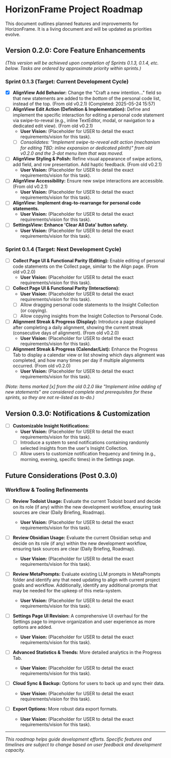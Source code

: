# HorizonFrame Project Roadmap

This document outlines planned features and improvements for HorizonFrame. It is a living document and will be updated as priorities evolve.

## Version 0.2.0: Core Feature Enhancements

_(This version will be achieved upon completion of Sprints 0.1.3, 0.1.4, etc. below. Tasks are ordered by approximate priority within sprints.)_

### Sprint 0.1.3 (Target: Current Development Cycle)

- [x] **AlignView Add Behavior:** Change the "Craft a new intention..." field so that new statements are added to the *bottom* of the personal code list, instead of the top. (From old v0.2.1) (Completed: 2025-05-24 15:57)
- [ ] **AlignView Edit Action (Definition & Implementation):** Define and implement the specific interaction for editing a personal code statement via swipe-to-reveal (e.g., inline TextEditor, modal, or navigation to a dedicated edit view). (From old v0.2.1)
    *   **User Vision:** (Placeholder for USER to detail the exact requirements/vision for this task).
    - [ ] _Consolidates: "Implement swipe-to-reveal edit action (mechanism for editing TBD: inline expansion or dedicated plinth)" from old v0.2.0 and the 3-dot menu item that was moved._
- [ ] **AlignView Styling & Polish:** Refine visual appearance of swipe actions, add field, and row presentation. Add haptic feedback. (From old v0.2.1)
    *   **User Vision:** (Placeholder for USER to detail the exact requirements/vision for this task).
- [ ] **AlignView Accessibility:** Ensure new swipe interactions are accessible. (From old v0.2.1)
    *   **User Vision:** (Placeholder for USER to detail the exact requirements/vision for this task).
- [ ] **AlignView: Implement drag-to-rearrange for personal code statements.**
    *   **User Vision:** (Placeholder for USER to detail the exact requirements/vision for this task).
- [ ] **SettingsView: Enhance 'Clear All Data' button safety.**
    *   **User Vision:** (Placeholder for USER to detail the exact requirements/vision for this task).

### Sprint 0.1.4 (Target: Next Development Cycle)

- [ ] **Collect Page UI & Functional Parity (Editing):** Enable editing of personal code statements on the Collect page, similar to the Align page. (From old v0.2.0)
    *   **User Vision:** (Placeholder for USER to detail the exact requirements/vision for this task).
- [ ] **Collect Page UI & Functional Parity (Interactions):** 
    *   **User Vision:** (Placeholder for USER to detail the exact requirements/vision for this task).
    - [ ] Allow dragging personal code statements to the Insight Collection (or copying).
    - [ ] Allow copying insights from the Insight Collection to Personal Code.
- [ ] **Alignment Streak & Progress (Display):** Introduce a page displayed after completing a daily alignment, showing the current streak (consecutive days of alignment). (From old v0.2.0)
    *   **User Vision:** (Placeholder for USER to detail the exact requirements/vision for this task).
- [ ] **Alignment Streak & Progress (Calendar/List):** Enhance the Progress Tab to display a calendar view or list showing which days alignment was completed, and how many times per day if multiple alignments occurred. (From old v0.2.0)
    *   **User Vision:** (Placeholder for USER to detail the exact requirements/vision for this task).

*(Note: Items marked [x] from the old 0.2.0 like "Implement inline adding of new statements" are considered complete and prerequisites for these sprints, so they are not re-listed as to-do.)*

## Version 0.3.0: Notifications & Customization

- [ ] **Customizable Insight Notifications:**
    *   **User Vision:** (Placeholder for USER to detail the exact requirements/vision for this task).
    - [ ] Introduce a system to send notifications containing randomly selected insights from the user's Insight Collection.
    - [ ] Allow users to customize notification frequency and timing (e.g., morning, evening, specific times) in the Settings page.

## Future Considerations (Post 0.3.0)

### Workflow & Tooling Refinements
- [ ] **Review Todoist Usage:** Evaluate the current Todoist board and decide on its role (if any) within the new development workflow, ensuring task sources are clear (Daily Briefing, Roadmap).
    *   **User Vision:** (Placeholder for USER to detail the exact requirements/vision for this task).
- [ ] **Review Obsidian Usage:** Evaluate the current Obsidian setup and decide on its role (if any) within the new development workflow, ensuring task sources are clear (Daily Briefing, Roadmap).
    *   **User Vision:** (Placeholder for USER to detail the exact requirements/vision for this task).
- [ ] **Review MetaPrompts:** Evaluate existing LLM prompts in MetaPrompts folder and identify any that need updating to align with current project goals and workflow. Additionally, identify any additional prompts that may be needed for the upkeep of this meta-system.
    *   **User Vision:** (Placeholder for USER to detail the exact requirements/vision for this task).

- [ ] **Settings Page UI Revision:** A comprehensive UI overhaul for the Settings page to improve organization and user experience as more options are added.
    *   **User Vision:** (Placeholder for USER to detail the exact requirements/vision for this task).
- [ ] **Advanced Statistics & Trends:** More detailed analytics in the Progress Tab.
    *   **User Vision:** (Placeholder for USER to detail the exact requirements/vision for this task).
- [ ] **Cloud Sync & Backup:** Options for users to back up and sync their data.
    *   **User Vision:** (Placeholder for USER to detail the exact requirements/vision for this task).
- [ ] **Export Options:** More robust data export formats.
    *   **User Vision:** (Placeholder for USER to detail the exact requirements/vision for this task).

---

*This roadmap helps guide development efforts. Specific features and timelines are subject to change based on user feedback and development capacity.*
